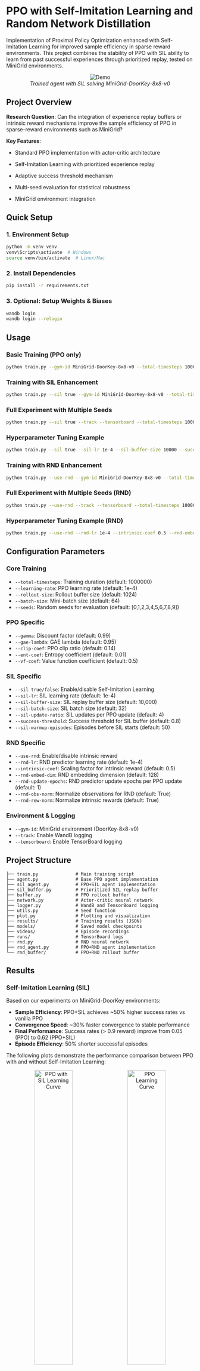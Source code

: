 # PPO with Self-Imitation Learning and Random Network Distillation

Implementation of Proximal Policy Optimization enhanced with Self-Imitation Learning for improved sample efficiency in sparse reward environments. This project combines the stability of PPO with SIL ability to learn from past successful experiences through prioritized replay, tested on MiniGrid environments.


<div align="center">
  <img src="src/other/rl-video-episode-24750.gif" alt="Demo" />
  <br>
  <em>Trained agent with SIL solving MiniGrid-DoorKey-8x8-v0</em>
</div>

## Project Overview

**Research Question**: Can the integration of experience replay buffers or
intrinsic reward mechanisms improve the sample efficiency of PPO in sparse-reward environments
such as MiniGrid?

**Key Features**:
- Standard PPO implementation with actor-critic architecture
- Self-Imitation Learning with prioritized experience replay
- Adaptive success threshold mechanism

- Multi-seed evaluation for statistical robustness
- MiniGrid environment integration

## Quick Setup

### 1. Environment Setup
```bash
python -m venv venv
venv\Scripts\activate  # Windows
source venv/bin/activate  # Linux/Mac
```

### 2. Install Dependencies
```bash
pip install -r requirements.txt
```

### 3. Optional: Setup Weights & Biases
```bash
wandb login
wandb login --relogin
```

## Usage

### Basic Training (PPO only)
```bash
python train.py --gym-id MiniGrid-DoorKey-8x8-v0 --total-timesteps 1000000
```

### Training with SIL Enhancement
```bash
python train.py --sil true --gym-id MiniGrid-DoorKey-8x8-v0 --total-timesteps 1000000
```

### Full Experiment with Multiple Seeds
```bash
python train.py --sil true --track --tensorboard --total-timesteps 1000000 --seeds 0 1 2 3 4 5 6 7 8 9
```

### Hyperparameter Tuning Example
```bash
python train.py --sil true --sil-lr 1e-4 --sil-buffer-size 10000 --success-threshold 0.8
```


### Training with RND Enhancement
```bash
python train.py --use-rnd --gym-id MiniGrid-DoorKey-8x8-v0 --total-timesteps 1000000
```

### Full Experiment with Multiple Seeds (RND)
```bash
python train.py --use-rnd --track --tensorboard --total-timesteps 1000000 --seeds 0 1 2 3 4 5 6 7 8 9
```

### Hyperparameter Tuning Example (RND)
```bash
python train.py --use-rnd --rnd-lr 1e-4 --intrinsic-coef 0.5 --rnd-embed-dim 128
```




## Configuration Parameters

### Core Training
- `--total-timesteps`: Training duration (default: 1000000)
- `--learning-rate`: PPO learning rate (default: 1e-4)
- `--rollout-size`: Rollout buffer size (default: 1024)
- `--batch-size`: Mini-batch size (default: 64)
- `--seeds`: Random seeds for evaluation (default: [0,1,2,3,4,5,6,7,8,9])

### PPO Specific
- `--gamma`: Discount factor (default: 0.99)
- `--gae-lambda`: GAE lambda (default: 0.95)
- `--clip-coef`: PPO clip ratio (default: 0.14)
- `--ent-coef`: Entropy coefficient (default: 0.01)
- `--vf-coef`: Value function coefficient (default: 0.5)

### SIL Specific
- `--sil true/false`: Enable/disable Self-Imitation Learning
- `--sil-lr`: SIL learning rate (default: 1e-4)
- `--sil-buffer-size`: SIL replay buffer size (default: 10,000)
- `--sil-batch-size`: SIL batch size (default: 32)
- `--sil-update-ratio`: SIL updates per PPO update (default: 4)
- `--success-threshold`: Success threshold for SIL buffer (default: 0.8)
- `--sil-warmup-episodes`: Episodes before SIL starts (default: 50)

### RND Specific
- `--use-rnd`: Enable/disable intrinsic reward
- `--rnd-lr`: RND predictor learning rate (default: 1e-4)
- `--intrinsic-coef`: Scaling factor for intrinsic reward (default: 0.5)
- `--rnd-embed-dim`: RND embedding dimension (default: 128)
- `--rnd-update-epochs`: RND predictor update epochs per PPO update (default: 1)
- `--rnd-obs-norm`: Normalize observations for RND (default: True)
- `--rnd-rew-norm`: Normalize intrinsic rewards (default: True)

### Environment & Logging
- `--gym-id`: MiniGrid environment (DoorKey-8x8-v0)
- `--track`: Enable WandB logging
- `--tensorboard`: Enable TensorBoard logging

## Project Structure

```
├── train.py              # Main training script
├── agent.py              # Base PPO agent implementation
├── sil_agent.py          # PPO+SIL agent implementation
├── sil_buffer.py         # Prioritized SIL replay buffer
├── buffer.py             # PPO rollout buffer
├── network.py            # Actor-critic neural network
├── logger.py             # WandB and TensorBoard logging
├── utils.py              # Seed function
├── plot.py               # Plotting and visualization
├── results/              # Training results (JSON)
├── models/               # Saved model checkpoints
├── videos/               # Episode recordings
├── runs/                 # TensorBoard logs
├── rnd.py                # RND neural network
├── rnd_agent.py          # PPO+RND agent implementation
└── rnd_buffer/           # PPO+RND rollout buffer
```

## Results
### Self-Imitation Learning (SIL)
Based on our experiments on MiniGrid-DoorKey environments:

- **Sample Efficiency**: PPO+SIL achieves ~50% higher success rates vs vanilla PPO
- **Convergence Speed**: ~30% faster convergence to stable performance
- **Final Performance**: Success rates (> 0.9 reward) improve from 0.05 (PPO) to 0.62 (PPO+SIL)
- **Episode Efficiency**: 50% shorter successful episodes

The following plots demonstrate the performance comparison between PPO with and without Self-Imitation Learning:

<div align="center">
  <img src="src/other/PPO_SIL_Learning_Curve.png" alt="PPO with SIL Learning Curve" width="45%" style="display: inline-block; margin-right: 2%;"/>
  <img src="src/other/PPO_Learning_Curve.png" alt="PPO Learning Curve" width="45%" style="display: inline-block; margin-left: 2%;"/>
  <br>
  <em>PPO with Self-Imitation Learning (left) vs Standard PPO (right) </em>
</div>

The learning curves clearly show the improved sample efficiency and faster convergence on MiniGrid-doorKey-8x8 achieved by incorporating Self-Imitation Learning into the PPO algorithm. The PPO+SIL agent demonstrates more stable learning and reaches higher success rates compared to vanilla PPO.

### Random Network Distillation (RND)
Our results show a clear trade-off with RND that depends on task complexity.

- On the simpler `DoorKey-6x6` task, RND improves sample efficiency, allowing the agent to learn much faster, but at the cost of higher variance and a slightly lower final reward.

- On the harder `DoorKey-8x8` task, RND is detrimental. The intrinsic curiosity bonus distracts the agent, leading to worse performance than the baseline PPO.

<div align="center">
  <img src="src/other/rnd_8x8.png" alt="PPO with RND Learning Curve" width="45%" style="display: inline-block; margin-right: 2%;"/>
  <img src="src/other/baseline_qasim.png" alt="PPO Learning Curve" width="45%" style="display: inline-block; margin-left: 2%;"/>
  <br>
  <em>PPO with RND (left) vs Standard PPO (right) </em>
</div>

The learning curves shows the RND's performance is worse, because its intrinsic reward becomes a distraction. By rewarding visits to any new state, not just those on the solution path, it traps the agent in pointless exploration loops, preventing it from focusing on the actual task.
## Monitoring Training

### View TensorBoard Logs
```bash
tensorboard --logdir runs/
```

### Generate Learning Curves
```bash
python plot.py
```

### Check WandB Dashboard
Visit WandB project page after running with `--track`

## Output Files

Results are automatically saved to:
- `results/`: JSON files with learning curves and statistics
- `models/`: PyTorch model checkpoints with configuration
- `videos/`: Recordings of agent episodes (every 250 episodes)
- `runs/`: TensorBoard event files for visualization



### Performance Tips
- Use `--rollout-size 2048` for better sample efficiency (requires more memory)
- Start with smaller environments (`DoorKey-8x8-v0`) before scaling up
- Use multiple seeds for robust evaluation: `--seeds 0 1 2 3 4`


## Environments Tested

- **MiniGrid-DoorKey-6x6-v0**: Basic key collection and door opening
    - PPO without SIL was able to solve the env
    - RND speeds up learning but increases variance.
- **MiniGrid-DoorKey-8x8-v0**: Larger environment with increased complexity
    - Vanilla PPO could not solve it
    - PPO with SIL solved it
    - PPO with RND performs worse than vanilla PPO.
- **Other variations**: Lava Gap and Empty were easy for PPO

## Code
This code is inspired by

- [Huggingface PPO code](https://huggingface.co/learn/deep-rl-course/unit8/hands-on-cleanrl)

## References

- [Proximal Policy Optimization](https://arxiv.org/abs/1707.06347)
- [Self-Imitation Learning](https://proceedings.mlr.press/v80/oh18b.html)
- [MiniGrid Environments](https://github.com/Farama-Foundation/MiniGrid)
- [Random Network Distillation](https://arxiv.org/abs/1810.12894)
